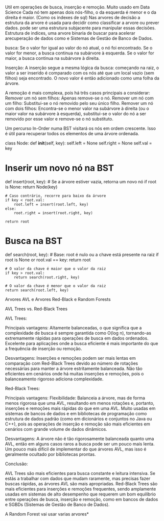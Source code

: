 Util em operações de busca, inserção e remoção.
Muito usado em Data Science
Cada nó tem apenas dois nós-filho, o da esquerda é menor e o da direita é maior.
(Como os indexes de sql)
Nas arvores de decisão a estrutura da arvore é usada para decidir como classificar a arvore ou prever dados. pode ser uma estrutura subjacente para manipular essas decisões.
Estrutura de indices, uma arvore binaria de buscar para acelerar arecuperação de dados como e Sistemas de Gestão de Banco de Dados.

busca:
Se o valor for igual ao valor do nó atual, o nó foi encontrado.
Se o valor for menor, a busca continua na subárvore à esquerda.
Se o valor for maior, a busca continua na subárvore à direita.

Inserção:
A inserção segue a mesma lógica da busca: começando na raiz, o valor a ser inserido é comparado com os nós até que um local vazio (sem filhos) seja encontrado. O novo valor é então adicionado como uma folha da árvore.

A remoção é mais complexa, pois há três casos principais a considerar:
Remover um nó sem filhos: Apenas remove-se o nó.
Remover um nó com um filho: Substitui-se o nó removido pelo seu único filho.
Remover um nó com dois filhos: Encontra-se o menor valor na subárvore à direita (ou o maior valor na subárvore à esquerda), substitui-se o valor do nó a ser removido por esse valor e remove-se o nó substituto.

Um percurso In-Order numa BST visitará os nós em ordem crescente. Isso é útil para recuperar todos os elementos de uma árvore ordenada.

class Node:
    def __init__(self, key):
        self.left = None
        self.right = None
        self.val = key

# Inserir um novo nó na BST
def insert(root, key):
    # Se a árvore estiver vazia, retorna um novo nó
    if root is None:
        return Node(key)

    # Caso contrário, recorre para baixo da árvore
    if key < root.val:
        root.left = insert(root.left, key)
    else:
        root.right = insert(root.right, key)

    return root

# Busca na BST
def search(root, key):
    # Base: root é nulo ou a chave está presente na raiz
    if root is None or root.val == key:
        return root

    # O valor da chave é maior que o valor da raiz
    if key > root.val:
        return search(root.right, key)

    # O valor da chave é menor que o valor da raiz
    return search(root.left, key)


Arvores AVL e Arvores Red-Black e Random Forests


AVL Trees vs. Red-Black Trees

AVL Trees:

Principais vantagens:
Altamente balanceadas, o que significa que a complexidade de busca é sempre garantida como O(log n), tornando-as extremamente rápidas para operações de busca em dados ordenados.
Excelente para aplicações onde a busca eficiente é mais importante do que a frequência de inserção ou remoção.

Desvantagens:
Inserções e remoções podem ser mais lentas em comparação com Red-Black Trees devido ao número de rotações necessárias para manter a árvore estritamente balanceada.
Não tão eficientes em cenários onde há muitas inserções e remoções, pois o balanceamento rigoroso adiciona complexidade.

Red-Black Trees:

Principais vantagens:
Flexibilidade: Balanceia a árvore, mas de forma menos rigorosa que uma AVL, resultando em menos rotações e, portanto, inserções e remoções mais rápidas do que em uma AVL.
Muito usadas em sistemas de bancos de dados e em bibliotecas de programação como estrutura de dados padrão (como em dicionários e conjuntos no Java ou C++), pois as operações de inserção e remoção são mais eficientes em cenários com grande volume de dados dinâmicos.

Desvantagens:
A árvore não é tão rigorosamente balanceada quanto uma AVL, então em alguns casos raros a busca pode ser um pouco mais lenta.
Um pouco mais difícil de implementar do que árvores AVL, mas isso é geralmente ocultado por bibliotecas prontas.


Conclusão:

AVL Trees são mais eficientes para busca constante e leitura intensiva. Se estás a trabalhar com dados que mudam raramente, mas precisas fazer buscas rápidas, as árvores AVL são mais apropriadas.
Red-Black Trees são mais eficientes para inserções e remoções frequentes, sendo amplamente usadas em sistemas de alto desempenho que requerem um bom equilíbrio entre operações de busca, inserção e remoção, como em bancos de dados e SGBDs (Sistemas de Gestão de Banco de Dados).

A Random Forest vai usar varias arvores*